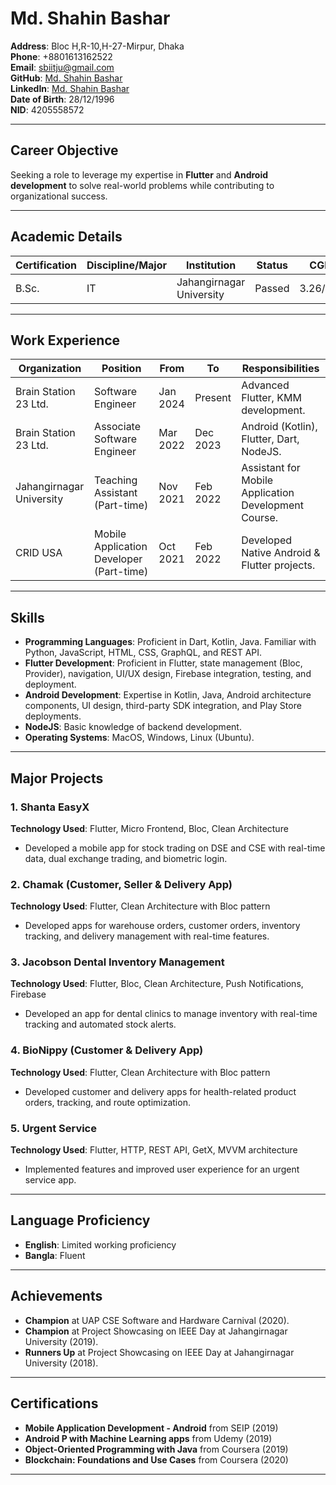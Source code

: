 # Md. Shahin Bashar

**Address**: Bloc H,R-10,H-27-Mirpur, Dhaka  
**Phone**: +8801613162522  
**Email**: sbiitju@gmail.com  
**GitHub**: [Md. Shahin Bashar](https://github.com/sbiitju)  
**LinkedIn**: [Md. Shahin Bashar](https://linkedin.com/in/sbiitju)  
**Date of Birth**: 28/12/1996  
**NID**: 4205558572  

---

## Career Objective

Seeking a role to leverage my expertise in **Flutter** and **Android development** to solve real-world problems while contributing to organizational success.

---

## Academic Details

| **Certification** | **Discipline/Major** | **Institution**                 | **Status** | **CGPA** | **Passing**  |
|-------------------|----------------------|----------------------------------|------------|----------|--------------|
| B.Sc.             | IT                   | Jahangirnagar University         | Passed     | 3.26/4.00| Feb 2022     |

---

## Work Experience

| **Organization**            | **Position**               | **From**       | **To**         | **Responsibilities**                               |
|-----------------------------|----------------------------|----------------|----------------|----------------------------------------------------|
| Brain Station 23 Ltd.        | Software Engineer          | Jan 2024       | Present        | Advanced Flutter, KMM development.                 |
| Brain Station 23 Ltd.        | Associate Software Engineer| Mar 2022       | Dec 2023       | Android (Kotlin), Flutter, Dart, NodeJS.           |
| Jahangirnagar University     | Teaching Assistant (Part-time) | Nov 2021  | Feb 2022       | Assistant for Mobile Application Development Course.|
| CRID USA                    | Mobile Application Developer (Part-time)| Oct 2021 | Feb 2022 | Developed Native Android & Flutter projects.       |

---

## Skills

- **Programming Languages**: Proficient in Dart, Kotlin, Java. Familiar with Python, JavaScript, HTML, CSS, GraphQL, and REST API.
- **Flutter Development**: Proficient in Flutter, state management (Bloc, Provider), navigation, UI/UX design, Firebase integration, testing, and deployment.
- **Android Development**: Expertise in Kotlin, Java, Android architecture components, UI design, third-party SDK integration, and Play Store deployments.
- **NodeJS**: Basic knowledge of backend development.
- **Operating Systems**: MacOS, Windows, Linux (Ubuntu).

---

## Major Projects

### 1. Shanta EasyX  
**Technology Used**: Flutter, Micro Frontend, Bloc, Clean Architecture  
- Developed a mobile app for stock trading on DSE and CSE with real-time data, dual exchange trading, and biometric login.

### 2. Chamak (Customer, Seller & Delivery App)  
**Technology Used**: Flutter, Clean Architecture with Bloc pattern  
- Developed apps for warehouse orders, customer orders, inventory tracking, and delivery management with real-time features.

### 3. Jacobson Dental Inventory Management  
**Technology Used**: Flutter, Bloc, Clean Architecture, Push Notifications, Firebase  
- Developed an app for dental clinics to manage inventory with real-time tracking and automated stock alerts.

### 4. BioNippy (Customer & Delivery App)  
**Technology Used**: Flutter, Clean Architecture with Bloc pattern  
- Developed customer and delivery apps for health-related product orders, tracking, and route optimization.

### 5. Urgent Service  
**Technology Used**: Flutter, HTTP, REST API, GetX, MVVM architecture  
- Implemented features and improved user experience for an urgent service app.

---

## Language Proficiency

- **English**: Limited working proficiency  
- **Bangla**: Fluent  

---

## Achievements

- **Champion** at UAP CSE Software and Hardware Carnival (2020).  
- **Champion** at Project Showcasing on IEEE Day at Jahangirnagar University (2019).  
- **Runners Up** at Project Showcasing on IEEE Day at Jahangirnagar University (2018).

---

## Certifications

- **Mobile Application Development - Android** from SEIP (2019)  
- **Android P with Machine Learning apps** from Udemy (2019)  
- **Object-Oriented Programming with Java** from Coursera (2019)  
- **Blockchain: Foundations and Use Cases** from Coursera (2020)

---
